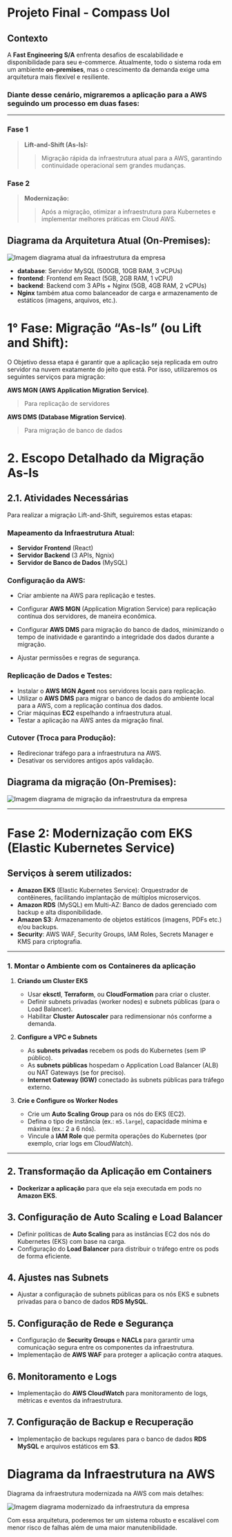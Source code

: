 # Projeto Final - Compass Uol

## Contexto
A **Fast Engineering S/A** enfrenta desafios de escalabilidade e disponibilidade para seu e-commerce. Atualmente, todo o sistema roda em um ambiente **on-premises**, mas o crescimento da demanda exige uma arquitetura mais flexível e resiliente.  

### Diante desse cenário, migraremos a aplicação para a AWS seguindo um processo em duas fases:
_ _ _ _ _
###  Fase 1 
 >**Lift-and-Shift (As-Is):**
 >>Migração rápida da infraestrutura atual para a AWS, garantindo continuidade operacional sem grandes mudanças.
### Fase 2
>**Modernização:**
>> Após a migração, otimizar a infraestrutura para Kubernetes e implementar melhores práticas em Cloud AWS.

## Diagrama da Arquitetura Atual (On-Premises):
![Imagem diagrama atual da infraestrutura da empresa](img/img-dg-atual.png)

- **database**: Servidor MySQL (500GB, 10GB RAM, 3 vCPUs)  
- **frontend**: Frontend em React (5GB, 2GB RAM, 1 vCPU)  
- **backend**: Backend com 3 APIs + Nginx (5GB, 4GB RAM, 2 vCPUs)  
- **Nginx** também atua como balanceador de carga e armazenamento de estáticos (imagens, arquivos, etc.).

# 1° Fase: Migração “As-Is” (ou Lift and Shift):
  O Objetivo dessa etapa é garantir que a aplicação seja replicada em outro servidor na nuvem exatamente do jeito que está.
  Por isso, utilizaremos os seguintes serviços para migração:

  **AWS MGN (AWS Application Migration Service)**.
   > Para replicação de servidores 

  **AWS DMS (Database Migration Service)**.
   > Para migração de banco de dados 

# 2. Escopo Detalhado da Migração As-Is

## 2.1. Atividades Necessárias
Para realizar a migração Lift-and-Shift, seguiremos estas etapas:

### Mapeamento da Infraestrutura Atual:
- **Servidor Frontend** (React)
- **Servidor Backend** (3 APIs, Ngnix)
- **Servidor de Banco de Dados** (MySQL)

### Configuração da AWS:
- Criar ambiente na AWS para replicação e testes.

- Configurar **AWS MGN** (Application Migration Service) para replicação contínua dos servidores, de maneira econômica.

 - Configurar **AWS DMS** para migração do banco de dados, minimizando o tempo de inatividade e garantindo a integridade dos dados durante a migração.

- Ajustar permissões e regras de segurança.

### Replicação de Dados e Testes:
- Instalar o **AWS MGN Agent** nos servidores locais para replicação.
- Utilizar o **AWS DMS** para migrar o banco de dados do ambiente local para a AWS, com a replicação contínua dos dados.
- Criar máquinas **EC2** espelhando a infraestrutura atual.
- Testar a aplicação na AWS antes da migração final.

### Cutover (Troca para Produção):
- Redirecionar tráfego para a infraestrutura na AWS.
- Desativar os servidores antigos após validação.

## Diagrama da migração (On-Premises):

![Imagem diagrama de migração da infraestrutura da empresa](img/img-dg-onpremise.jpeg)

---

# Fase 2: Modernização com EKS (Elastic Kubernetes Service)

## Serviços à serem utilizados: 

- **Amazon EKS** (Elastic Kubernetes Service): Orquestrador de contêineres, facilitando implantação de múltiplos microserviços.  
- **Amazon RDS** (MySQL) em Multi-AZ: Banco de dados gerenciado com backup e alta disponibilidade.  
- **Amazon S3**: Armazenamento de objetos estáticos (imagens, PDFs etc.) e/ou backups.  
- **Security**: AWS WAF, Security Groups, IAM Roles, Secrets Manager e KMS para criptografia.

---

### 1. Montar o Ambiente com os Containeres da aplicação

1. **Criando um Cluster EKS**
   - Usar **eksctl**, **Terraform**, ou **CloudFormation** para criar o cluster.  
   - Definir subnets privadas (worker nodes) e subnets públicas (para o Load Balancer).  
   - Habilitar **Cluster Autoscaler** para redimensionar nós conforme a demanda.

2. **Configure a VPC e Subnets**
   - As **subnets privadas** recebem os pods do Kubernetes (sem IP público).  
   - As **subnets públicas** hospedam o Application Load Balancer (ALB) ou NAT Gateways (se for preciso).  
   - **Internet Gateway (IGW)** conectado às subnets públicas para tráfego externo.

3. **Crie e Configure os Worker Nodes**
   - Crie um **Auto Scaling Group** para os nós do EKS (EC2).  
   - Defina o tipo de instância (ex.: `m5.large`), capacidade mínima e máxima (ex.: 2 a 6 nós).  
   - Vincule a **IAM Role** que permita operações do Kubernetes (por exemplo, criar logs em CloudWatch).

___

## 2. Transformação da Aplicação em Containers
- **Dockerizar a aplicação** para que ela seja executada em pods no **Amazon EKS**.

## 3. Configuração de Auto Scaling e Load Balancer
- Definir políticas de **Auto Scaling** para as instâncias EC2 dos nós do Kubernetes (EKS) com base na carga.
- Configuração do **Load Balancer** para distribuir o tráfego entre os pods de forma eficiente.

## 4. Ajustes nas Subnets
- Ajustar a configuração de subnets públicas para os nós EKS e subnets privadas para o banco de dados **RDS MySQL**.

## 5. Configuração de Rede e Segurança
- Configuração de **Security Groups** e **NACLs** para garantir uma comunicação segura entre os componentes da infraestrutura.
- Implementação de **AWS WAF** para proteger a aplicação contra ataques.

## 6. Monitoramento e Logs
- Implementação do **AWS CloudWatch** para monitoramento de logs, métricas e eventos da infraestrutura.

## 7. Configuração de Backup e Recuperação
- Implementação de backups regulares para o banco de dados **RDS MySQL** e arquivos estáticos em **S3**.

# Diagrama da Infraestrutura na AWS

Diagrama da infraestrutura modernizada na AWS com mais detalhes:

![Imagem diagrama modernizado da infraestrutura da empresa](img/img-dg-modernizado.png)

Com essa arquitetura, poderemos ter um sistema robusto e escalável com menor risco de falhas além de uma maior manutenibilidade.
